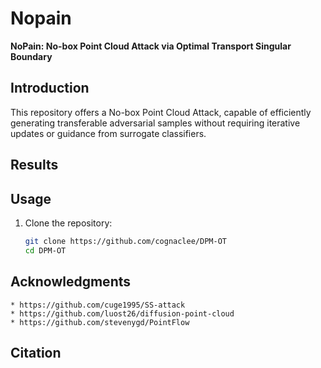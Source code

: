 # Nopain
**NoPain: No-box Point Cloud Attack via Optimal Transport Singular Boundary**


## Introduction
This repository offers a No-box Point Cloud Attack, capable of efficiently generating transferable adversarial samples without requiring iterative updates or guidance from surrogate classifiers.


## Results


## Usage

1. Clone the repository:

    ```bash
    git clone https://github.com/cognaclee/DPM-OT
    cd DPM-OT
    ```

## Acknowledgments
```
* https://github.com/cuge1995/SS-attack
* https://github.com/luost26/diffusion-point-cloud
* https://github.com/stevenygd/PointFlow
```


## Citation

```

```
